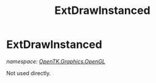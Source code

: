 ﻿---
title: ExtDrawInstanced
---

# ExtDrawInstanced
_namespace: [OpenTK.Graphics.OpenGL](N-OpenTK.Graphics.OpenGL.html)_

Not used directly.




